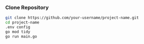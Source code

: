 ### Clone Repository
```bash
git clone https://github.com/your-username/project-name.git
cd project-name
.env config
go mod tidy
go run main.go